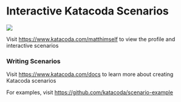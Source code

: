 # Interactive Katacoda Scenarios

[![](http://shields.katacoda.com/katacoda/matthimself/count.svg)](https://www.katacoda.com/matthimself "Get your profile on Katacoda.com")

Visit https://www.katacoda.com/matthimself to view the profile and interactive scenarios

### Writing Scenarios
Visit https://www.katacoda.com/docs to learn more about creating Katacoda scenarios

For examples, visit https://github.com/katacoda/scenario-example
